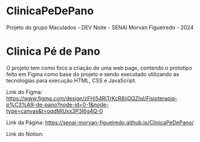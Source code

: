 # ClinicaPeDePano
Projeto do grupo Maculados - DEV Noite - SENAI Morvan Figueiredo - 2024

<h1> Clinica Pé de Pano </h1>
<p>
  O projeto tem como foco a criação de uma web page, contendo o prototipo feito em Figma como base do projeto e sendo executado utilizando as tecnologias para execução HTML, CSS e JavaScript.
</p>

Link do Figma:
https://www.figma.com/design/zFHi54RiTrKcR8ijOQZlqI/Fisioterapia-p%C3%A9-de-pano?node-id=0-1&node-type=canvas&t=oqdMIUxx3P3I6g4Q-0

Link da Página:
https://senai-morvan-figueiredo.github.io/ClinicaPeDePano/

Link do Notion:
